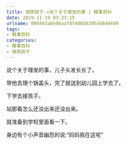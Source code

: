 ```yaml
---
title: 搞笑段子->说个关于理发的事 | 糗事百科
date: 2019-11-19 03:33:15
urlname: 000443a8e96aaf8f486b6395d48404d9
tags: 
- 糗事百科
categories:
- 糗事百科
- 搞笑段子
---
```

说个关于理发的事，儿子头发长长了。

带他去理个锅盖头，完了就送到幼儿园上学去了。

下学去接孩子。

站那看怎么还没出来还没出来。

就准备到学校里面看一下。

身边有个小声音幽怨的说:“妈妈我在这呢”


